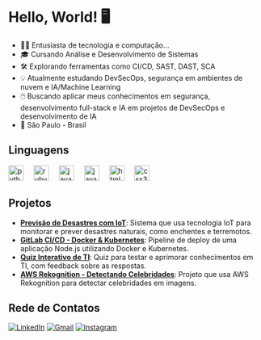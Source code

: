 # Hello, World! 🖥️



- 👩‍💻 Entusiasta de tecnologia e computação...
- 🎓 Cursando Análise e Desenvolvimento de Sistemas 
- 🛠️ Explorando ferramentas como CI/CD, SAST, DAST, SCA
- 💡 Atualmente estudando DevSecOps, segurança em ambientes de nuvem e IA/Machine Learning  
- 🖱️ Buscando aplicar meus conhecimentos em segurança, desenvolvimento full-stack e IA em projetos de DevSecOps e desenvolvimento de IA  
- 📍 São Paulo - Brasil

## Linguagens

<div align="left">
  <img src="https://cdn.jsdelivr.net/gh/devicons/devicon/icons/python/python-original.svg" height="30" alt="python logo"  />
  <img width="12" />
  <img src="https://cdn.jsdelivr.net/gh/devicons/devicon/icons/ruby/ruby-original.svg" height="30" alt="ruby logo"  />
  <img width="12" />
  <img src="https://cdn.jsdelivr.net/gh/devicons/devicon/icons/java/java-original.svg" height="30" alt="java logo"  />
  <img width="12" />
  <img src="https://skillicons.dev/icons?i=js" height="30" alt="javascript logo"  />
  <img width="12" />
  <img src="https://skillicons.dev/icons?i=html" height="30" alt="html5 logo"  />
  <img width="12" />
  <img src="https://skillicons.dev/icons?i=css" height="30" alt="css3 logo"  />
  <img width="12" />
</div>

## Projetos 

- **[Previsão de Desastres com IoT](https://github.com/AraujoTech1/Projeto-IoT-Previsao-Desastres)**: Sistema que usa tecnologia IoT para monitorar e prever desastres naturais, como enchentes e terremotos.
- **[GitLab CI/CD - Docker & Kubernetes](https://github.com/AraujoTech1/GitLabCICD-Docker-Kubernetes)**: Pipeline de deploy de uma aplicação Node.js utilizando Docker e Kubernetes.
- **[Quiz Interativo de TI](https://github.com/AraujoTech1/quiz-interativo-ti)**: Quiz para testar e aprimorar conhecimentos em TI, com feedback sobre as respostas.
- **[AWS Rekognition - Detectando Celebridades](https://github.com/AraujoTech1/aws-rekognition-detectando-celebridades)**: Projeto que usa AWS Rekognition para detectar celebridades em imagens.


## Rede de Contatos

[![LinkedIn](https://img.shields.io/badge/LinkedIn-001F3D?style=flat&logo=linkedin&logoColor=white)](https://www.linkedin.com/in/fernandaaraujo1)
[![Gmail](https://img.shields.io/badge/Gmail-001F3D?style=flat&logo=gmail&logoColor=white)](mailto:xfernandaaraujo@gmail.com)
[![Instagram](https://img.shields.io/badge/Instagram-001F3D?style=flat&logo=instagram&logoColor=white)](https://www.instagram.com/AraujoTech1)


